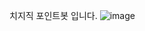 치지직 포인트봇 입니다. 
![image](https://github.com/user-attachments/assets/2060cfe4-5767-46e5-8556-c0e99c3d4101)
